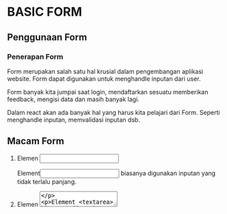 # BASIC FORM

## Penggunaan Form

### Penerapan Form
Form merupakan salah satu hal krusial dalam pengembangan aplikasi website. Form dapat digunakan untuk menghandle inputan dari user.

Form banyak kita jumpai saat login, mendaftarkan sesuatu memberikan feedback, mengisi data dan masih banyak lagi.

Dalam react akan ada banyak hal yang harus kita pelajari dari Form. Seperti menghandle inputan, memvalidasi inputan dsb.

## Macam Form

1. Elemen <input>
   
   Element<input> biasanya digunakan inputan yang tidak terlalu panjang.

2. Elemen <textarea>
   
   Element <textarea> biasanya digunakan inputan yang cukup panjang, Semisal deskripsi.

3. Elemen <select>
   
   Element<select> biasanya digunakan untuk inputan yang pilihannya sedah ditentukan.

4. Radio Button
   
   Radiobutton merupakan salah satu type di elemen<input>. Kita hanya bisa memilih 1 pilihan menggunakan radiobutton.

5. Checkbox
   
   Checkbox merupakan salah satu type di elemen<input>. Kita bisa memilih lebih dari 1 pilihan menggunakan checkbox.

## Type elemen input lainnya.

- text(default)
- button
- color
- checkbox
- date
- datetime-local
- email
- file
- hidden
- image
- month
- number
- password
- radio
- range
- reset
- search
- submit
- tel
- time
- url
- week

-----------------------------------------------------------------------------------------------------------------------------------------------------------------------------------------------

# CONTROLLED COMPONENT

- Apa itu controlled Component
- Tag Textarea
- Tag Select
- Handle Banyak Input

## Apa itu Controlled Component ?

Dapat menggabungkan cara menyimpan dan memperbaruai state di HTML dan React dengan menggunakan state pada React. Kemudian Komponen React yang me-render sebuah form juga mengontrol apa yang terjadi dalam form tersebut pada masukan pengguna selanjutnya.

Sebuah elemen masukan form yang nilainya dikontrol oleh React melalui cara seperti "Controlled component".

Pada HTML, elemen form seperti <input>, <textarea> dan <select> biasanya menyimpan state mereka sendiri dengan memperbaruinya berdasarkan masukan dari pengguna. Di React, state yang dapatberubah seperti ini biasanya disimpan pada properti dari komponen dan hanya akan diubah menggunakan setState().

## TAG TEXTAREA

Textarea pada HTML

Pada HTML, elemen <textarea> mendefinisikan di dalamnya sebagai elemen anaknya. Di React, <textarea> menggunakan atribut value. Dengan cara, sebuah form yang menggunakan <textarea> dapat dituliskan dengan cara yang sangat mirip dengan sebuah form yang menggunakan input satu baris.

## Tag Select

HTML vs React

Pada HTML, <select> membuat sebuah daftar drop-down. Di React, alih-alih menggunakan atribut selected, kita menggunakan atribut value di tag select. Hal ini lebih mudah karena hanya perlu diubah si satu tempat saja. Secara kesuluruhan, perubahan-perubahan dapat membuat <input type="text">, <textarea> dan <select> bekerja dengan cara yang mirip-mirip dan masing-masing menerima atribut value yang dapat digunakan untuk mengimplementasikan controlled component. 

## kita bisa memasukan array ke atribut value, yang memungkinkan kita memilih beberapa opsi dalam tag select
<select multiple={true} value={['B', 'c']}>

-----------------------------------------------------------------------------------------------------------------------------------------------------------------------------------------------

## Handle Banyak input 

Ketika membutuhkan penanganan banyak elemen yang pada controlled component, kita dapat menambahkan atribut nama pada elemen dan membiarkan fungsi handler memilih apa yang harus dilakukan berdasrkan niali dari event.target.name.

-----------------------------------------------------------------------------------------------------------------------------------------------------------------------------------------------

# UNCONTROLLED COMPONENT

- Apa itu Uncontrolled Component
- Niali default
- Tag File Input

## Apa itu Uncontrolled Component ?

Uncontrolled Component adalah alternatif lain dari contrilled component, dimana data form akan ditangani oleh DOM-nya sendiri. Untuk menulis uncontrolled component, alih" menulis event handler untuk setiappembaruan state, kita bisa menggunakan ref untuk mendapatkan niali form dari DOM.

Karena hal ini, terkadang lebih mudah untuk mengintegrasikan kode React dan non-React jika menggunakan uncontrolled component. ini berarti lebih sedikit kode jika kita menginginkan solusi cepat walau tak rapih. Selain itu pada umumnya kita harus menggunakan controlled component.

## Nilai Default

Atribut default Value

Pada lifecycle rendering react, atribut value pada elemen form akan menimpa nilai pada DOM. Dengan uncontrolled component, sering kali kita ingin React dapat menentukan niali awal tetapi pembaruan berikutnya dilakukan secra uncontrolled. Untuk menangani kasus ini. kita bisa menggunakan atribut defaultValue alih" menggunakan value. 

Kita bisa menggunakan defaultChecked untuk <input type="checkbox"> dan <input type="radio">, serta defaultValue untuk <select> dan <textarea>.

## Tag File Input

Pada HTML, sebuah <input type="file"> memungkinkan pengguna untuk memilih satu atau beberapa file dari media penyimpanan mereka untuk diunggah ke server atau dimanipulasi dengan JavaScript lewat File API.

Dalam React, sebuah <input type="file" /> merupakan uncontrolled component karena nialinya harus bisa disetel oleh pengguna, bukan oleh kode program.

-----------------------------------------------------------------------------------------------------------------------------------------------------------------------------------------------

# UNCONTROLLED VS CONTROLLED COMPONENT

## Uncontrolled Component ?

input yang tidak terkontrol seperti input formulir HTML tradisional. Kita kemudian bisa mendapatkan nialinya menggunakan ref. misalnya, di tombol ditambahkan onClickhandler.

## Uncontrolled Component ?

dengan kata lain, harus 'menarik' nilai dari field saat kita membutuhkannya. Ini bisa terjadi ketika formulir di submit.

itu adalah cara paling sederhana untuk mengimplementasikan input formulir. Tentu saja ada Kasus yang valid untuk menggunakannya: dalam form sederhana dan saat belajar React.

Namun, uncontrolled input tidak powerful. Jadi selanjutnya kita akan mempelajari controlled input.

## Controlled Component

Sebuah controlled input menerima niali saat ini sebagai prop, serta callback untuk mengubah niali tersebut. Kita bisa mengatakan ini adalah cara yang lebih "React way" untuk pendekatan ini (yang tidak berarti harus selalu menggunakannya). Tetapi niali input harus ada state yang disimpan disuatu temat. Biasanya, komponen yang merender input (alias form component) menyimpannya di state-nya. itu bisa dalam state komponen lain, atau bahkan di penyimpangan state terpisah (seperti state store), seperti Redux.

## Flow Controlled Component

Setiap kali kita mengetik karakter baru, handleNameChange dipanggil. Dibutuhkan nilai baru dari input dan mengaturnya di state.

Contoh saat kita mengetik a dan handleNamechange mendapat a dan panggilan setState. Input tersebut kemudia dirender ulang untuk memiliki nilai a.
Jika mengetik ab. handleNameChange mendapatkan nilai dari ab dan menetapkannya ke state. Input dirender ulang sekali lagi, sekarang dengan value="ab".

## Controlled Component ?

ini juga bahwa, komponen form dapat merespont perunahan input dengan segera misal :
- umpan balik di tempat, seperti validasi
- menonaktifkan tombol kecuali semua field memiliki data yang valid
- mengimplementasi format input tertentu, seperti nomor kartu kredit

Flow semacam mendorong perubahan niali ke form component, sehingga Form komponen selalu memiliki niali input saat ini, tanpa perlu memintanya secara eksplisit. Ini berarti data (state) dan UI (input) selalu sinkron. State memberikan niali ke input, dan input meminta Form untuk mengubah niali saat ini.

## Apa yang membuat Elemen 'Controlled' ?

Selain input ada elemen bentuk lain, seperti checkboxes radios, selects and textareas. Elemen formulir terjadi "controlled" jika menetapkan nilainya melalui prop. Akan tetapi masing-masing elemen formulir memiliki prop yang berbeda untuk menetapkan nilai itu.

   Element                          Value Property              Change Callback     New Value in callback

   - <input type="text" />          value="string"              onChange            event.target.value
   - <input type="checkbox"/>       checked={boolean}           onChange            event.target.checked
   - <input type="radio"/>          checked={boolean}           onChange            event.target.checked
   - <textarea />                   value="string"              onChange            event.target.value
   - <select />                     value="opstion value"       onChange            event.target.value

## Kesimpulan

Form controlled dan uncontrolled memiliki kelebihannya sendiri. Kita perlu mengevaluasi situasi kita secara spesifik dan memilih pendekatan apa yang cocok untuk kondisi kita. Jika formulir sangat sedrhanan dalam hal umpan nalik UI. uncontrolled dengan refs sepenuhnya sebaik-baiknya. Kita tidak perlu mendengarkan apa yang dikatakan sebagai artikel bahwa uncontrolled itu "buruk". Lagipula kita selalu dapat berimigarasi ke controlled input.

-----------------------------------------------------------------------------------------------------------------------------------------------------------------------------------------------

# BASIC VALIDATION

## Kenapa perlu validasi ?

Pada dasarnya ada 3 alasan mengapa validasi form diperlukan :
- mecari input data yang benar dan sesuai format.
- melindungi akun pengguna.
- melindungi sistem/aplikasi.

## Tipe Validasi Data Formulir

Client-side validation yang dilakukan pada sisi klien(browser). Validais ini dilakukan agar data input sesuai dengan kebutuhan form. sebelum data firm dikirkan ke server.

Kelebihan validasi sisi klien ialah user-friendly, karena jika terjadi kesalahan pengguna akan langsung diberitahu.

## Client-side Validation

- built-in form validation, yaitu menggunakan fitur validasi langsung dari HTML5. biasanya validasi ini tidak membtuhkan javascript dan memiliki performa yang lebih baik. kadang-kadang pesan errornya cukup kaku. Contohnya: required, minlength, maxlength, min, max, type dan patten
- menggunakan JavaScript. membuat validasi form dapat dikostumiasisi. Tetapi harus membuat sendiri.

## Sever-side validation

Sisi server bertugas untuk memvalidasi data kembali, sebelum disimpan di database. jika ditemukan kesalahan, maka response akan dikirim kembali ke clint berupa koreksi atas kesalahan yang dibuat oleh pengguna. Validasi ini tidak user-friendly karena koreksi kesalahan akan dikirimkan, setelah form-disubmit.

## Built-in form validation

- required digunakan untuk menentukan field form perlu diisi sebelum formulir dapat dikirimkan.
- minlength dan maxlength digunakan untuk menentukan jumlah karakter minimal dan maksimal yang bisa dimasukkan.
- min dan max digunakan untuk menentukan niali minimum dan maksimum angka yang bisa dimasukkan.type digunakan untuk menentukan apakah data berupa angka, email, atau type yang lainnya.
- pattern digunakan untuk menentukan regular expression(regex) yang memfalidasikan pola data yang boleh dimasukkan.

## Menggunakan JavaScript

Bisa kapan saja menggunakan JavaScript ?
- ketika ada perubahan di form. Ketika ada perubahan akan mentrigger event onChange.
- ketika menekan tombol submit. ketika menekan tombol submit, akan mentrigger onSubmite. validasi cukup sekali, namun tidak akan real-time memvalidasi form.

-----------------------------------------------------------------------------------------------------------------------------------------------------------------------------------------------

## Membuat Formulir berjudul "Pendaftaran Peserta Coding Bootcamp".

1. Form.js
   ![image](img/Form-1.js.jpg)

   ![image](img/Form-2.js.jpg)

   ![image](img/Form-3.js.jpg)

   ![image](img/Form-4.js.jpg)

2. Home.js
   ![image](img/Home.js.jpg)

3. App.css
   ![image](img/App.css.jpg)

4. App.js
   ![image](img/App.js.jpg)

5. index.css
   ![image](img/index-1.css.jpg)
   ![image](img/index-2.css.jpg)

6. index.js
![image](img/index.js.jpg)

7. Hasil data yang Sesuai
   ![image](img/Hasil-data-sesuai.jpg)
   ![image](img/Hasil-data-sesuai-2.jpg)

8. Hasil data yang tidak Sesuai
   ![image](img/Hasil-data-tidak-sesuai.jpg)
   ![image](img/Hasil-data-tidak-sesuai-2.jpg)
   